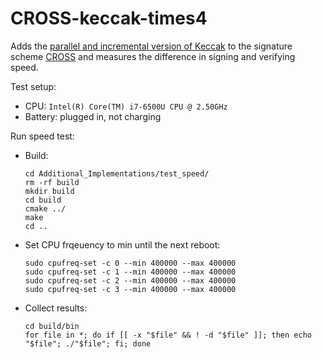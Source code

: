 # CROSS-keccak-times4

Adds the [parallel and incremental version of Keccak](https://github.com/rtjk/keccak-parallel-incremental) to the signature scheme [CROSS](https://www.cross-crypto.com/) and measures the difference in signing and verifying speed.

Test setup:
* CPU: `Intel(R) Core(TM) i7-6500U CPU @ 2.50GHz`
* Battery: plugged in, not charging

Run speed test:
* Build:
    ```
    cd Additional_Implementations/test_speed/
    rm -rf build
    mkdir build
    cd build
    cmake ../
    make
    cd ..
    ```
* Set CPU frqeuency to min until the next reboot:
    ```
    sudo cpufreq-set -c 0 --min 400000 --max 400000
    sudo cpufreq-set -c 1 --min 400000 --max 400000
    sudo cpufreq-set -c 2 --min 400000 --max 400000
    sudo cpufreq-set -c 3 --min 400000 --max 400000
    ```
* Collect results:
    ```
    cd build/bin
    for file in *; do if [[ -x "$file" && ! -d "$file" ]]; then echo "$file"; ./"$file"; fi; done
    ```
